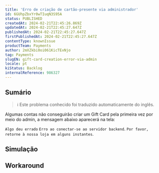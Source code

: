 ```yaml
---
title: 'Erro de criação de cartão-presente via administrador'
id: 6GUhpZbxYr0wTIuqN3S95A
status: PUBLISHED
createdAt: 2024-02-21T22:45:26.869Z
updatedAt: 2024-02-21T22:45:27.647Z
publishedAt: 2024-02-21T22:45:27.647Z
firstPublishedAt: 2024-02-21T22:45:27.647Z
contentType: knownIssue
productTeam: Payments
author: 2mXZkbi0oi061KicTExNjo
tag: Payments
slugEN: gift-card-creation-error-via-admin
locale: pt
kiStatus: Backlog
internalReference: 986327
---
```


## Sumário

>ℹ️ Este problema conhecido foi traduzido automaticamente do inglês.


Algumas contas não conseguirão criar um Gift Card pela primeira vez por meio do admin, a mensagem abaixo aparecerá na tela:

`Algo deu errado`
`Erro ao conectar-se ao servidor backend`.
`Por favor, retorne à nossa loja em alguns instantes`.

## Simulação



## Workaround



